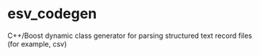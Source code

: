 # esv_codegen
C++/Boost dynamic class generator for parsing structured text record files (for example, csv)
